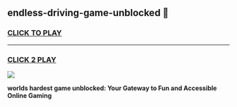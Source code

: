 
## endless-driving-game-unblocked 👋
<h3>
<a href="https://premium.freeplayer.one?title=endless-driving-game-unblocked&ref=14F">CLICK TO PLAY</a></h3>
<hr>

<h3>
<a href="https://premium.freeplayer.one?title=endless-driving-game-unblocked&ref=14F">CLICK 2 PLAY</a>
  
</h3>

<a href="https://premium.freeplayer.one?title=endless-driving-game-unblocked&ref=12F/"><img src="https://clearcache.store/games.png"></a>


**worlds hardest game unblocked: Your Gateway to Fun and Accessible Online Gaming**
